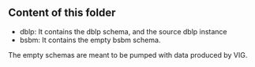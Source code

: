 Content of this folder
----

- dblp: It contains the dblp schema, and the source dblp instance
- bsbm: It contains the empty bsbm schema.

The empty schemas are meant to be pumped with data produced by VIG.